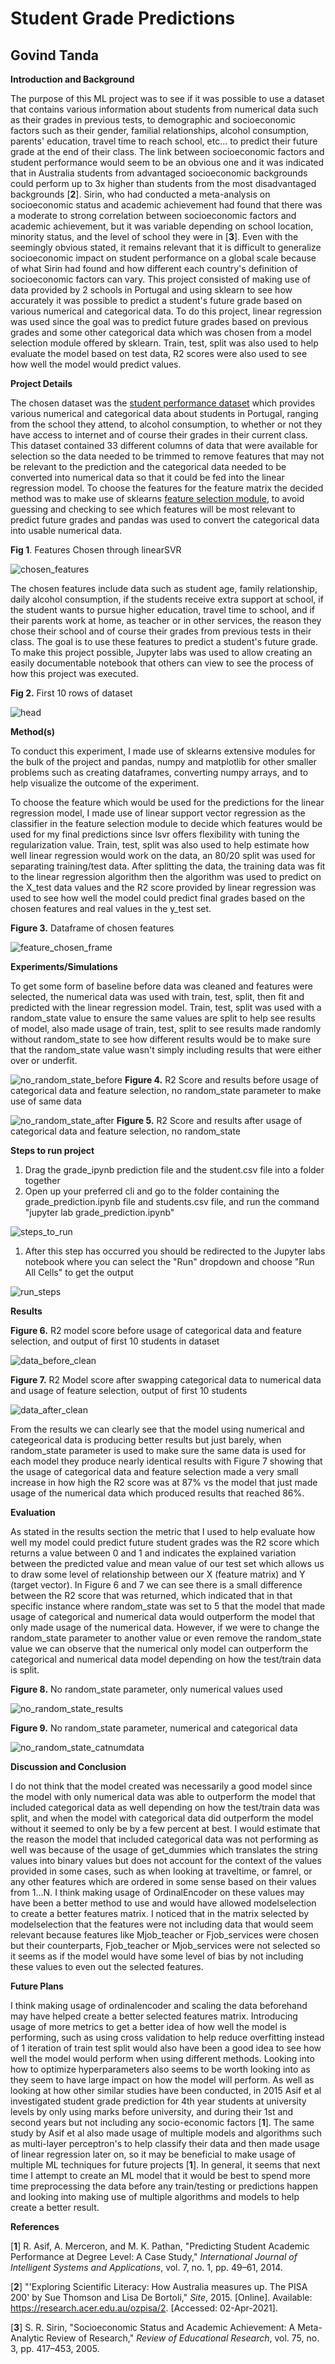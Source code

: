 # Student Grade Predictions

## Govind Tanda

**Introduction and Background**

The purpose of this ML project was to see if it was possible to use a dataset that contains various information about students from numerical data such as their grades in previous tests, to demographic and socioeconomic factors such as their gender, familial relationships, alcohol consumption, parents&#39; education, travel time to reach school, etc... to predict their future grade at the end of their class. The link between socioeconomic factors and student performance would seem to be an obvious one and it was indicated that in Australia students from advantaged socioeconomic backgrounds could perform up to 3x higher than students from the most disadvantaged backgrounds [**2**]. Sirin, who had conducted a meta-analysis on socioeconomic status and academic achievement had found that there was a moderate to strong correlation between socioeconomic factors and academic achievement, but it was variable depending on school location, minority status, and the level of school they were in [**3**]. Even with the seemingly obvious stated, it remains relevant that it is difficult to generalize socioeconomic impact on student performance on a global scale because of what Sirin had found and how different each country&#39;s definition of socioeconomic factors can vary. This project consisted of making use of data provided by 2 schools in Portugal and using sklearn to see how accurately it was possible to predict a student&#39;s future grade based on various numerical and categorical data. To do this project, linear regression was used since the goal was to predict future grades based on previous grades and some other categorical data which was chosen from a model selection module offered by sklearn. Train, test, split was also used to help evaluate the model based on test data, R2 scores were also used to see how well the model would predict values.

**Project Details**

The chosen dataset was the [student performance dataset](https://www.kaggle.com/ishandutta/student-performance-data-set) which provides various numerical and categorical data about students in Portugal, ranging from the school they attend, to alcohol consumption, to whether or not they have access to internet and of course their grades in their current class. This dataset contained 33 different columns of data that were available for selection so the data needed to be trimmed to remove features that may not be relevant to the prediction and the categorical data needed to be converted into numerical data so that it could be fed into the linear regression model. To choose the features for the feature matrix the decided method was to make use of sklearns [feature selection module](https://scikit-learn.org/stable/modules/feature_selection.html), to avoid guessing and checking to see which features will be most relevant to predict future grades and pandas was used to convert the categorical data into usable numerical data.

**Fig 1**. Features Chosen through linearSVR

![chosen_features](https://user-images.githubusercontent.com/37893024/124529704-fe4ec800-ddbf-11eb-9c44-49ce1d2d6789.png)


The chosen features include data such as student age, family relationship, daily alcohol consumption, if the students receive extra support at school, if the student wants to pursue higher education, travel time to school, and if their parents work at home, as teacher or in other services, the reason they chose their school and of course their grades from previous tests in their class. The goal is to use these features to predict a student&#39;s future grade. To make this project possible, Jupyter labs was used to allow creating an easily documentable notebook that others can view to see the process of how this project was executed.

**Fig 2.** First 10 rows of dataset

![head](https://user-images.githubusercontent.com/37893024/124529678-f1ca6f80-ddbf-11eb-9c47-445ebb53e4e5.png)


**Method(s)**

To conduct this experiment, I made use of sklearns extensive modules for the bulk of the project and pandas, numpy and matplotlib for other smaller problems such as creating dataframes, converting numpy arrays, and to help visualize the outcome of the experiment.

To choose the feature which would be used for the predictions for the linear regression model, I made use of linear support vector regression as the classifier in the feature selection module to decide which features would be used for my final predictions since lsvr offers flexibility with tuning the regularization value. Train, test, split was also used to help estimate how well linear regression would work on the data, an 80/20 split was used for separating training/test data. After splitting the data, the training data was fit to the linear regression algorithm then the algorithm was used to predict on the X\_test data values and the R2 score provided by linear regression was used to see how well the model could predict final grades based on the chosen features and real values in the y\_test set.

**Figure 3.** Dataframe of chosen features

![feature_chosen_frame](https://user-images.githubusercontent.com/37893024/124530027-95b41b00-ddc0-11eb-8a9e-4be06edd4d4c.png)


**Experiments/Simulations**

To get some form of baseline before data was cleaned and features were selected, the numerical data was used with train, test, split, then fit and predicted with the linear regression model. Train, test, split was used with a random\_state value to ensure the same values are split to help see results of model, also made usage of train, test, split to see results made randomly without random\_state to see how different results would be to make sure that the random\_state value wasn&#39;t simply including results that were either over or underfit.

![no_random_state_before](https://user-images.githubusercontent.com/37893024/124530054-a4023700-ddc0-11eb-8e9e-5d8b48903f66.png)
 **Figure 4.** R2 Score and results before usage of categorical data and feature selection, no random\_state parameter to make use of same data

![no_random_state_after](https://user-images.githubusercontent.com/37893024/124530084-b2505300-ddc0-11eb-8927-c8f66c5327c1.png)
 **Figure 5.** R2 Score and results after usage of categorical data and feature selection, no random\_state

**Steps to run project**

1. Drag the grade\_ipynb prediction file and the student.csv file into a folder together
2. Open up your preferred cli and go to the folder containing the grade\_prediction.ipynb file and students.csv file, and run the command &quot;jupyter lab grade\_prediction.ipynb&quot;

![steps_to_run](https://user-images.githubusercontent.com/37893024/124530135-c8f6aa00-ddc0-11eb-8f90-5ff7f73c8ec4.png)


1. After this step has occurred you should be redirected to the Jupyter labs notebook where you can select the &quot;Run&quot; dropdown and choose &quot;Run All Cells&quot; to get the output

![run_steps](https://user-images.githubusercontent.com/37893024/124530155-d1e77b80-ddc0-11eb-9df1-5b3a7a389b1f.png)

**Results**

**Figure 6.** R2 model score before usage of categorical data and feature selection, and output of first 10 students in dataset

![data_before_clean](https://user-images.githubusercontent.com/37893024/124530211-ed528680-ddc0-11eb-9084-01dd1a2c3b77.png)

**Figure 7.** R2 Model score after swapping categorical data to numerical data and usage of feature selection, output of first 10 students

![data_after_clean](https://user-images.githubusercontent.com/37893024/124530191-e3c91e80-ddc0-11eb-8077-ef19cab2ec52.png)

From the results we can clearly see that the model using numerical and categeorical data is producing better results but just barely, when random\_state parameter is used to make sure the same data is used for each model they produce nearly identical results with Figure 7 showing that the usage of categorical data and feature selection made a very small increase in how high the R2 score was at 87% vs the model that just made usage of the numerical data which produced results that reached 86%.

**Evaluation**

As stated in the results section the metric that I used to help evaluate how well my model could predict future student grades was the R2 score which returns a value between 0 and 1 and indicates the explained variation between the predicted value and mean value of our test set which allows us to draw some level of relationship between our X (feature matrix) and Y (target vector). In Figure 6 and 7 we can see there is a small difference between the R2 score that was returned, which indicated that in that specific instance where random\_state was set to 5 that the model that made usage of categorical and numerical data would outperform the model that only made usage of the numerical data. However, if we were to change the random\_state parameter to another value or even remove the random\_state value we can observe that the numerical only model can outperform the categorical and numerical data model depending on how the test/train data is split.

**Figure 8.** No random\_state parameter, only numerical values used

![no_random_state_results](https://user-images.githubusercontent.com/37893024/124530232-fb080c00-ddc0-11eb-98bc-347d63419991.png)

**Figure 9.** No random\_state parameter, numerical and categorical data

![no_random_state_catnumdata](https://user-images.githubusercontent.com/37893024/124530258-065b3780-ddc1-11eb-9ee5-4f68c5ee9434.png)

**Discussion and Conclusion**

I do not think that the model created was necessarily a good model since the model with only numerical data was able to outperform the model that included categorical data as well depending on how the test/train data was split, and when the model with categorical data did outperform the model without it seemed to only be by a few percent at best. I would estimate that the reason the model that included categorical data was not performing as well was because of the usage of get\_dummies which translates the string values into binary values but does not account for the context of the values provided in some cases, such as when looking at traveltime, or famrel, or any other features which are ordered in some sense based on their values from 1…N. I think making usage of OrdinalEncoder on these values may have been a better method to use and would have allowed modelselection to create a better features matrix. I noticed that in the matrix selected by modelselection that the features were not including data that would seem relevant because features like Mjob\_teacher or Fjob\_services were chosen but their counterparts, Fjob\_teacher or Mjob\_services were not selected so it seems as if the model would have some level of bias by not including these values to even out the selected features.

**Future Plans**

I think making usage of ordinalencoder and scaling the data beforehand may have helped create a better selected features matrix. Introducing usage of more metrics to get a better idea of how well the model is performing, such as using cross validation to help reduce overfitting instead of 1 iteration of train test split would also have been a good idea to see how well the model would perform when using different methods. Looking into how to optimize hyperparameters also seems to be worth looking into as they seem to have large impact on how the model will perform. As well as looking at how other similar studies have been conducted, in 2015 Asif et al investigated student grade prediction for 4th year students at university levels by only using marks before university, and during their 1st and second years but not including any socio-economic factors [**1**]. The same study by Asif et al also made usage of multiple models and algorithms such as multi-layer perceptron&#39;s to help classify their data and then made usage of linear regression later on, so it may be beneficial to make usage of multiple ML techniques for future projects [**1**]. In general, it seems that next time I attempt to create an ML model that it would be best to spend more time preprocessing the data before any train/testing or predictions happen and looking into making use of multiple algorithms and models to help create a better result.

**References**

[**1**] R. Asif, A. Merceron, and M. K. Pathan, &quot;Predicting Student Academic Performance at Degree Level: A Case Study,&quot; _International Journal of Intelligent Systems and Applications_, vol. 7, no. 1, pp. 49–61, 2014.

[**2**] &quot;&#39;Exploring Scientific Literacy: How Australia measures up. The PISA 200&#39; by Sue Thomson and Lisa De Bortoli,&quot; _Site_, 2015. [Online]. Available: https://research.acer.edu.au/ozpisa/2. [Accessed: 02-Apr-2021].

[**3**] S. R. Sirin, &quot;Socioeconomic Status and Academic Achievement: A Meta-Analytic Review of Research,&quot; _Review of Educational Research_, vol. 75, no. 3, pp. 417–453, 2005.
